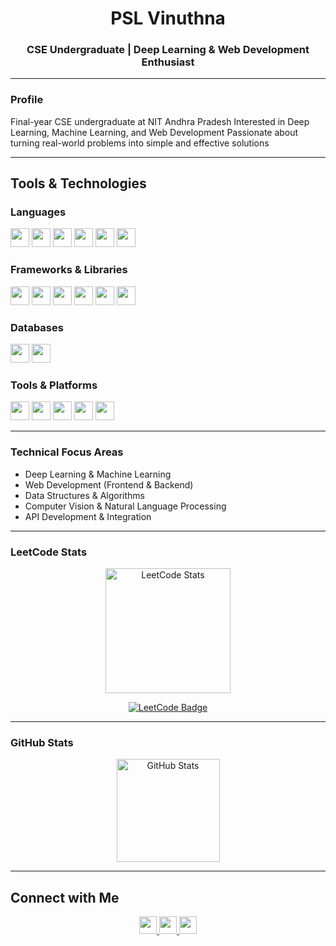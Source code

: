 <h1 align="center">PSL Vinuthna</h1>
<h3 align="center">CSE Undergraduate | Deep Learning & Web Development Enthusiast</h3>

---

### **Profile**
Final-year CSE undergraduate at NIT Andhra Pradesh
Interested in Deep Learning, Machine Learning, and Web Development
Passionate about turning real-world problems into simple and effective solutions

---

## **Tools & Technologies**

### **Languages**
<p>
  <img src="https://skillicons.dev/icons?i=python" height="30" />
  <img src="https://skillicons.dev/icons?i=java" height="30" />
  <img src="https://skillicons.dev/icons?i=c" height="30" />
  <img src="https://skillicons.dev/icons?i=cpp" height="30" />
  <img src="https://skillicons.dev/icons?i=js" height="30" />
  <img src="https://skillicons.dev/icons?i=css" height="30" />
</p>

### **Frameworks & Libraries**
<p>
  <img src="https://skillicons.dev/icons?i=tensorflow" height="30" />
  <img src="https://skillicons.dev/icons?i=pytorch" height="30" />
  <img src="https://img.shields.io/badge/Numpy-013243?style=for-the-badge&logo=numpy&logoColor=white" height="30"/>
  <img src="https://img.shields.io/badge/Pandas-150458?style=for-the-badge&logo=pandas&logoColor=white" height="30"/>
  <img src="https://skillicons.dev/icons?i=react" height="30" />
  <img src="https://skillicons.dev/icons?i=nodejs" height="30" />
</p>

### **Databases**
<p>
  <img src="https://skillicons.dev/icons?i=mysql" height="30" />
  <img src="https://skillicons.dev/icons?i=mongodb" height="30" />
</p>

### **Tools & Platforms**
<p>
  <img src="https://skillicons.dev/icons?i=git" height="30" />
  <img src="https://skillicons.dev/icons?i=docker" height="30" />
  <img src="https://img.shields.io/badge/Jupyter-F37626?style=for-the-badge&logo=jupyter&logoColor=white" height="30"/>
  <img src="https://skillicons.dev/icons?i=vscode" height="30" />
  <img src="https://skillicons.dev/icons?i=linux" height="30" />
</p>


---

### **Technical Focus Areas**
- Deep Learning & Machine Learning  
- Web Development (Frontend & Backend)
- Data Structures & Algorithms  
- Computer Vision & Natural Language Processing
- API Development & Integration 

---

### **LeetCode Stats**
<p align="center">
  <a href="https://leetcode.com/pslv2731/">
    <img src="https://leetcard.jacoblin.cool/pslv2731?theme=dark&font=Baloo&ext=contest" alt="LeetCode Stats" height="200"/>
  </a>
</p>

<p align="center">
  <a href="https://leetcode.com/pslv2731/">
    <img src="https://img.shields.io/badge/LeetCode-Profile-orange?style=for-the-badge&logo=leetcode&logoColor=white" alt="LeetCode Badge"/>
  </a>
</p>

---

### **GitHub Stats**
<p align="center">
  <img src="https://github-readme-stats.vercel.app/api?username=Vinuthna-Pesara&show_icons=true&theme=tokyonight" alt="GitHub Stats" height="165"/>
</p>

---

## **Connect with Me**
<p align="center">
  <a href="https://github.com/Vinuthna-Pesara">
    <img src="https://img.shields.io/badge/GitHub-100000?style=for-the-badge&logo=github&logoColor=white" height="28" />
  </a>
  <a href="https://www.linkedin.com/in/pesara-vinuthna-b66744356">
    <img src="https://img.shields.io/badge/LinkedIn-0A66C2?style=for-the-badge&logo=linkedin&logoColor=white" height="28" />
  </a>
  <a href="mailto:pslv2731@gmail.com">
    <img src="https://img.shields.io/badge/Email-D14836?style=for-the-badge&logo=gmail&logoColor=white" height="28" />
  </a>
</p>


<!--
**Vinuthna-Pesara/Vinuthna-Pesara** is a ✨ _special_ ✨ repository because its `README.md` (this file) appears on your GitHub profile.

Here are some ideas to get you started:

- 🔭 I’m currently working on ...
- 🌱 I’m currently learning ...
- 👯 I’m looking to collaborate on ...
- 🤔 I’m looking for help with ...
- 💬 Ask me about ...
- 📫 How to reach me: ...
- 😄 Pronouns: ...
- ⚡ Fun fact: ...
-->
